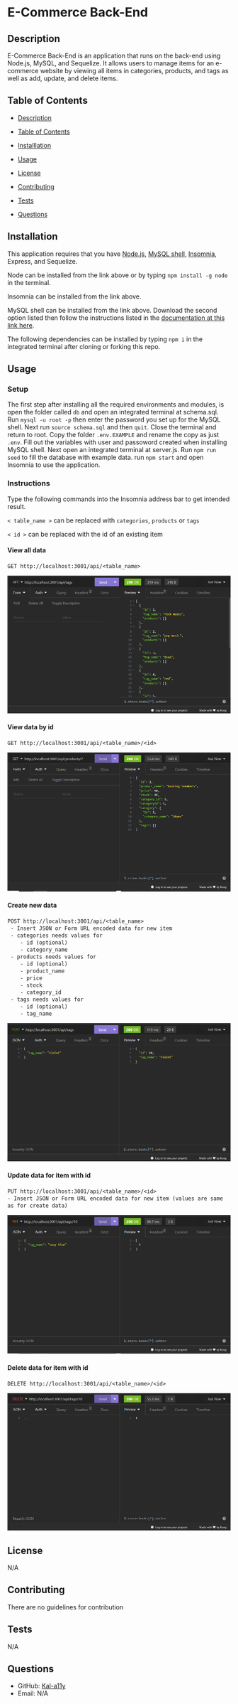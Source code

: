 
  # E-Commerce Back-End

  ## Description

  E-Commerce Back-End is an application that runs on the back-end using Node.js, MySQL, and Sequelize. It allows users to manage items for an e-commerce website by viewing all items in categories, products, and tags as well as add, update, and delete items.

  ## Table of Contents 

  - [Description](#description)

  - [Table of Contents](#table-of-contents)

  - [Installlation](#installlation)

  - [Usage](#usage)

  - [License](#license)

  - [Contributing](#contributing)

  - [Tests](#tests)

  - [Questions](#questions) 


  ## Installation

  This application requires that you have [Node.js](https://nodejs.org/en/), [MySQL shell](https://dev.mysql.com/downloads/installer/), [Insomnia](https://insomnia.rest/download), Express, and Sequelize. 
  
  Node can be installed from the link above or by typing `npm install -g node` in the terminal. 
  
  Insomnia can be installed from the link above.

  MySQL shell can be installed from the link above. Download the second option listed then follow the instructions listed in the [documentation at this link here](https://coding-boot-camp.github.io/full-stack/mysql/mysql-installation-guide). 
  
  The following dependencies can be installed by typing `npm i` in the integrated terminal after cloning or forking this repo.

  ## Usage

  ### Setup 

  The first step after installing all the required environments and modules, is open the folder called `db` and open an integrated terminal at schema.sql. Run `mysql -u root -p` then enter the password you set up for the MySQL shell. Next run `source schema.sql` and then `quit`. Close the terminal and return to root. Copy the folder `.env.EXAMPLE` and rename the copy as just `.env`. Fill out the variables with user and passoword created when installing MySQL shell. Next open an integrated terminal at server.js. Run `npm run seed` to fill the database with example data. run `npm start` and open Insomnia to use the application. 

  ### Instructions
  Type the following commands into the Insomnia address bar to get intended result.
  
  `< table_name >` can be replaced with `categories`, `products` or `tags`
  
  `< id >` can be replaced with the id of an existing item


  #### View all data 
    GET http://localhost:3001/api/<table_name> 

![image of viewing all data result](./assets/viewAllExample.PNG)
  #### View data by id 
    GET http://localhost:3001/api/<table_name>/<id>
![image of viewing by id data result](./assets/viewIdExample.PNG)
  #### Create new data
    POST http://localhost:3001/api/<table_name>
     - Insert JSON or Form URL encoded data for new item
     - categories needs values for
        - id (optional)
        - category_name
     - products needs values for
        - id (optional)
        - product_name
        - price
        - stock
        - category_id
     - tags needs values for
        - id (optional)
        - tag_name
![image of creating data result](./assets/createExample.PNG)

  #### Update data for item with id
    PUT http://localhost:3001/api/<table_name>/<id>
    - Insert JSON or Form URL encoded data for new item (values are same as for create data)
![image of updating data result](./assets/updateExample.PNG)
  #### Delete data for item with id
    DELETE http://localhost:3001/api/<table_name>/<id>
 ![image of deleting data result](./assets/deleteExample.PNG)   
  ## License

  N/A

  ## Contributing

  There are no guidelines for contribution

  ## Tests

  N/A

  ## Questions

  - GitHub: [Kal-a11y](https://github.com/Kal-a11y/)
  - Email: N/A

  
